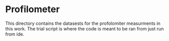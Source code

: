 # Profilometer
This directory contains the datasests for the profolomiter measurments in this work. The trial script is where the code is meant to be ran from just run from ide. 